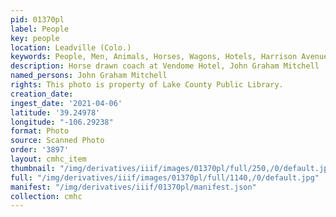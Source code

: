 ```yaml
---
pid: 01370pl
label: People
key: people
location: Leadville (Colo.)
keywords: People, Men, Animals, Horses, Wagons, Hotels, Harrison Avenue
description: Horse drawn coach at Vendome Hotel, John Graham Mitchell
named_persons: John Graham Mitchell
rights: This photo is property of Lake County Public Library.
creation_date: 
ingest_date: '2021-04-06'
latitude: '39.24978'
longitude: "-106.29238"
format: Photo
source: Scanned Photo
order: '3897'
layout: cmhc_item
thumbnail: "/img/derivatives/iiif/images/01370pl/full/250,/0/default.jpg"
full: "/img/derivatives/iiif/images/01370pl/full/1140,/0/default.jpg"
manifest: "/img/derivatives/iiif/01370pl/manifest.json"
collection: cmhc
---
```

